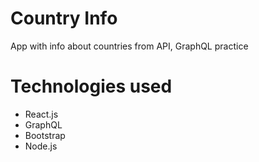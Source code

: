 # Country Info
App with info about countries from API,
GraphQL practice

# Technologies used
- React.js
- GraphQL
- Bootstrap
- Node.js